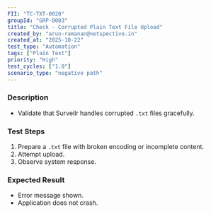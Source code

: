 ```yaml
---
FII: "TC-TXT-0020"
groupId: "GRP-0003"
title: "Check - Corrupted Plain Text File Upload"
created_by: "arun-ramanan@netspective.in"
created_at: "2025-10-22"
test_type: "Automation"
tags: ["Plain Text"]
priority: "High"
test_cycles: ["1.0"]
scenario_type: "negative path"
---
```

### Description
- Validate that Surveilr handles corrupted `.txt` files gracefully.

### Test Steps
1. Prepare a `.txt` file with broken encoding or incomplete content.  
2. Attempt upload.  
3. Observe system response.

### Expected Result
- Error message shown.  
- Application does not crash.

